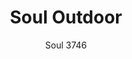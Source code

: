 ---
designer: Eugeni Quitllet
description: "Soul%20Outdoor%20is%20an%20innovative%20and%20original%20armchair%2C%20able%20to%20express%20an%20idea%20of%20uncontaminated%20and%20pure%20creativity%2C%20defined%20by%20its%20soul.%20The%20aluminium%20tubular%20frame%20%D8%2030%20mm%20clasps%20an%20ergonomic%20seat%20in%20shaped%20teak%20slats%2C%20almost%20like%20an%20embrace.%20The%20minimalistic%2C%20flowing%20silhouette%2C%20is%20accentuated%20by%20the%20fluidity%20of%20aluminium%2C%20which%20ensures%20strength%20and%20lightness%2C%20while%20presenting%20a%20strong%20visual%20impact%20and%20a%20nice%20contrast%20with%20wood."
image_primary: img/Soul_3746_02_zoom.jpg
image_secondary: img/Soul_3746_01_zoom.jpg
manufacturer: Pedrali
href: https://www.pedrali.it/en/products/catalog/Armchair-SOUL-outdoor-3746/
subtitle: Soul 3746
title: Soul Outdoor
image_thumb: img/Soul_3746_cover.jpg
tags: 
  - pedrali
  - chairs
category: chairs
slug: /manufacturers/pedrali/chairs/eugeni-quitllet-soul-outdoor
---